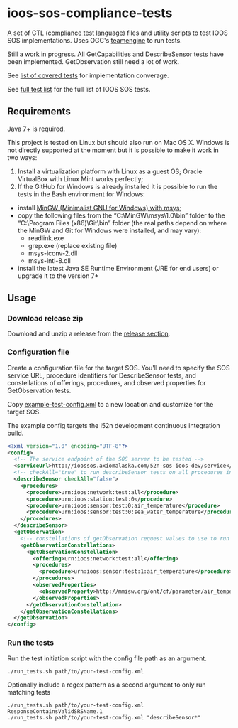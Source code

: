 # ioos-sos-compliance-tests

A set of CTL ([compliance test language](http://portal.opengeospatial.org/files/?artifact_id=33085)) files and utility scripts to test IOOS SOS implementations.
Uses OGC's [teamengine](https://github.com/opengeospatial/teamengine) to run tests.

Still a work in progress. All GetCapabilities and DescribeSensor tests have been implemented. GetObservation still need a lot of work.

See [list of covered tests](covered_tests.txt) for implementation converage.

See [full test list](https://github.com/ioos/sos-guidelines/blob/master/doc/testing/sos_test_list_github_notoc_summary.md) for the full list of IOOS SOS tests.

## Requirements

Java 7+ is required.

This project is tested on Linux but should also run on Mac OS X. Windows is not directly supported at the moment but it is possible to make it work in two ways:

1. Install a virtualization platform with Linux as a guest OS; Oracle VirtualBox with Linux Mint works perfectly;
2. If the GitHub for Windows is already installed it is possible to run the tests in the Bash environment for Windows:
  * install [MinGW (Minimalist GNU for Windows) with msys](http://sourceforge.net/projects/mingw/);
  * copy the following files from the “C:\MinGW\msys\1.0\bin” folder to the “C:\Program Files (x86)\Git\bin” folder (the real paths depend on where the MinGW and Git for Windows were installed, and may vary):
    - readlink.exe
    - grep.exe  (replace existing file)
    - msys-iconv-2.dll
    - msys-intl-8.dll
  * install the latest Java SE Runtime Environment (JRE for end users) or upgrade it to the version 7+



## Usage

### Download release zip

Download and unzip a release from the [release section](https://github.com/ioos/ioos-sos-compliance-tests/releases).

### Configuration file

Create a configuration file for the target SOS. You'll need to specify the SOS service URL, procedure identifiers for DescribeSensor tests,
and constellations of offerings, procedures, and observed properties for GetObservation tests.

Copy [example-test-config.xml](example-test-config.xml) to a new location and customize for the target SOS.

The example config targets the i52n development continuous integration build.

```xml
<?xml version="1.0" encoding="UTF-8"?>
<config>
  <!-- The service endpoint of the SOS server to be tested -->
  <serviceUrl>http://ioossos.axiomalaska.com/52n-sos-ioos-dev/service</serviceUrl>
  <!-- checkAll="true" to run describeSensor tests on all procedures in the SOS. Otherwise list below -->
  <describeSensor checkAll="false">
    <procedures>
      <procedure>urn:ioos:network:test:all</procedure>
      <procedure>urn:ioos:station:test:0</procedure>
      <procedure>urn:ioos:sensor:test:0:air_temperature</procedure>
      <procedure>urn:ioos:sensor:test:0:sea_water_temperature</procedure>
    </procedures>
  </describeSensor>
  <getObservation>
    <!-- constellations of getObservation request values to use to run tests -->
    <getObservationConstellations>
      <getObservationConstellation>
        <offering>urn:ioos:network:test:all</offering>
        <procedures>
          <procedure>urn:ioos:sensor:test:1:air_temperature</procedure>
        </procedures>
        <observedProperties>
          <observedProperty>http://mmisw.org/ont/cf/parameter/air_temperature</observedProperty>
        </observedProperties>
      </getObservationConstellation>
    </getObservationConstellations>
  </getObservation>
</config>
```

### Run the tests

Run the test initiation script with the config file path as an argument.

```
./run_tests.sh path/to/your-test-config.xml
```

Optionally include a regex pattern as a second argument to only run matching tests

```
./run_tests.sh path/to/your-test-config.xml ResponseContainsValidSRSName.1
./run_tests.sh path/to/your-test-config.xml "describeSensor*"
```

